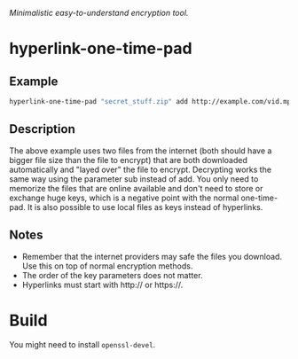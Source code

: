 _Minimalistic easy-to-understand encryption tool._

# hyperlink-one-time-pad

## Example

```bash
hyperlink-one-time-pad "secret_stuff.zip" add http://example.com/vid.mp4 http://example.com/data.rar
```

## Description

The above example uses two files from the internet (both should have a bigger file size than the file to encrypt) that are both downloaded automatically and "layed over" the file to encrypt. Decrypting works the same way using the parameter sub instead of add. You only need to memorize the files that are online available and don't need to store or exchange huge keys, which is a negative point with the normal one-time-pad. It is also possible to use local files as keys instead of hyperlinks.

## Notes

- Remember that the internet providers may safe the files you download. Use this on top of normal encryption methods.
- The order of the key parameters does not matter.
- Hyperlinks must start with http:// or https://.

# Build

You might need to install ```openssl-devel```.

